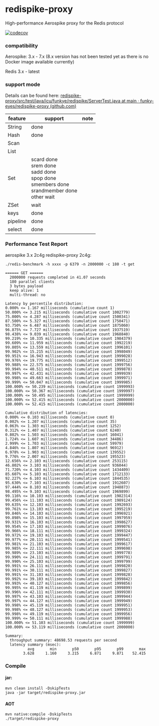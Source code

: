# redispike-proxy
High-performance Aerospike proxy for the Redis protocol

[![codecov](https://codecov.io/gh/funky-eyes/redispike-proxy/graph/badge.svg?token=TBNYFEE7Q7)](https://codecov.io/gh/funky-eyes/redispike-proxy)

### compatibility

Aerospike: 3.x - 7.x (8.x version has not been tested yet as there is no Docker image available currently)

Redis 3.x - latest

### support mode

Details can be found here: [redispike-proxy/src/test/java/icu/funkye/redispike/ServerTest.java at main · funky-eyes/redispike-proxy (github.com)](https://github.com/funky-eyes/redispike-proxy/blob/main/src/test/java/icu/funkye/redispike/ServerTest.java)

| feature  | support                                                                                                      | note |
|----------|--------------------------------------------------------------------------------------------------------------|------|
| String   | done                                                                                                         |      |
| Hash     | done                                                                                                         |      |
| Scan     |                                                                                                              |      |
| List     |                                                                                                              |      |
| Set      | scard done<br/>srem done <br/>sadd done<br/>spop done<br/>smembers done <br/>srandmember done<br/>other wait |      |
| ZSet     | wait                                                                                                         |      |
| keys     | done                                                                                                         |      |
| pipeline | done                                                                                                         |      |
| select   | done                                                                                                         |      |

### Performance Test Report
aerospike 3.x 2c4g  redispike-proxy 2c4g:

`./redis-benchmark -h xxxx -p 6379 -n 2000000 -c 180 -t get`
```
====== GET ======
  2000000 requests completed in 41.07 seconds
  180 parallel clients
  3 bytes payload
  keep alive: 1
  multi-thread: no

Latency by percentile distribution:
0.000% <= 1.167 milliseconds (cumulative count 1)
50.000% <= 3.215 milliseconds (cumulative count 1002779)
75.000% <= 4.287 milliseconds (cumulative count 1500341)
87.500% <= 5.327 milliseconds (cumulative count 1750471)
93.750% <= 6.487 milliseconds (cumulative count 1875060)
96.875% <= 7.727 milliseconds (cumulative count 1937519)
98.438% <= 9.039 milliseconds (cumulative count 1968840)
99.219% <= 10.335 milliseconds (cumulative count 1984379)
99.609% <= 11.959 milliseconds (cumulative count 1992219)
99.805% <= 13.559 milliseconds (cumulative count 1996101)
99.902% <= 15.215 milliseconds (cumulative count 1998049)
99.951% <= 16.943 milliseconds (cumulative count 1999028)
99.976% <= 19.775 milliseconds (cumulative count 1999512)
99.988% <= 22.575 milliseconds (cumulative count 1999756)
99.994% <= 40.511 milliseconds (cumulative count 1999878)
99.997% <= 42.431 milliseconds (cumulative count 1999939)
99.998% <= 49.663 milliseconds (cumulative count 1999971)
99.999% <= 50.047 milliseconds (cumulative count 1999985)
100.000% <= 50.239 milliseconds (cumulative count 1999993)
100.000% <= 50.367 milliseconds (cumulative count 1999997)
100.000% <= 50.495 milliseconds (cumulative count 1999999)
100.000% <= 52.415 milliseconds (cumulative count 2000000)
100.000% <= 52.415 milliseconds (cumulative count 2000000)

Cumulative distribution of latencies:
0.000% <= 0.103 milliseconds (cumulative count 0)
0.002% <= 1.207 milliseconds (cumulative count 35)
0.063% <= 1.303 milliseconds (cumulative count 1252)
0.312% <= 1.407 milliseconds (cumulative count 6240)
0.802% <= 1.503 milliseconds (cumulative count 16041)
1.724% <= 1.607 milliseconds (cumulative count 34486)
2.999% <= 1.703 milliseconds (cumulative count 59979)
4.846% <= 1.807 milliseconds (cumulative count 96912)
6.978% <= 1.903 milliseconds (cumulative count 139552)
9.776% <= 2.007 milliseconds (cumulative count 195523)
12.656% <= 2.103 milliseconds (cumulative count 253115)
46.802% <= 3.103 milliseconds (cumulative count 936044)
71.720% <= 4.103 milliseconds (cumulative count 1434409)
85.607% <= 5.103 milliseconds (cumulative count 1712133)
92.227% <= 6.103 milliseconds (cumulative count 1844535)
95.630% <= 7.103 milliseconds (cumulative count 1912607)
97.444% <= 8.103 milliseconds (cumulative count 1948873)
98.495% <= 9.103 milliseconds (cumulative count 1969899)
99.116% <= 10.103 milliseconds (cumulative count 1982314)
99.456% <= 11.103 milliseconds (cumulative count 1989124)
99.635% <= 12.103 milliseconds (cumulative count 1992693)
99.761% <= 13.103 milliseconds (cumulative count 1995219)
99.846% <= 14.103 milliseconds (cumulative count 1996921)
99.898% <= 15.103 milliseconds (cumulative count 1997959)
99.931% <= 16.103 milliseconds (cumulative count 1998627)
99.954% <= 17.103 milliseconds (cumulative count 1999076)
99.966% <= 18.111 milliseconds (cumulative count 1999324)
99.972% <= 19.103 milliseconds (cumulative count 1999447)
99.977% <= 20.111 milliseconds (cumulative count 1999541)
99.981% <= 21.103 milliseconds (cumulative count 1999617)
99.985% <= 22.111 milliseconds (cumulative count 1999698)
99.989% <= 23.103 milliseconds (cumulative count 1999778)
99.990% <= 24.111 milliseconds (cumulative count 1999791)
99.990% <= 25.103 milliseconds (cumulative count 1999799)
99.991% <= 26.111 milliseconds (cumulative count 1999820)
99.991% <= 30.111 milliseconds (cumulative count 1999827)
99.991% <= 31.103 milliseconds (cumulative count 1999828)
99.992% <= 39.103 milliseconds (cumulative count 1999842)
99.993% <= 40.127 milliseconds (cumulative count 1999856)
99.995% <= 41.119 milliseconds (cumulative count 1999899)
99.996% <= 42.111 milliseconds (cumulative count 1999930)
99.997% <= 43.103 milliseconds (cumulative count 1999944)
99.997% <= 44.127 milliseconds (cumulative count 1999949)
99.998% <= 45.119 milliseconds (cumulative count 1999951)
99.998% <= 48.127 milliseconds (cumulative count 1999953)
99.998% <= 49.119 milliseconds (cumulative count 1999956)
99.999% <= 50.111 milliseconds (cumulative count 1999988)
100.000% <= 51.103 milliseconds (cumulative count 1999999)
100.000% <= 53.119 milliseconds (cumulative count 2000000)

Summary:
  throughput summary: 48698.53 requests per second
  latency summary (msec):
          avg       min       p50       p95       p99       max
        3.628     1.160     3.215     6.871     9.871    52.415
```

### Compile

#### jar:

```
mvn clean install -DskipTests
java -jar target/redispike-proxy.jar
```

#### AOT

```
mvn native:compile -DskipTests
./target/redispike-proxy

```

